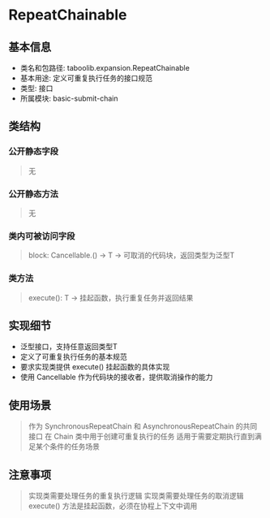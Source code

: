 # RepeatChainable
## 基本信息
- 类名和包路径: taboolib.expansion.RepeatChainable
- 基本用途: 定义可重复执行任务的接口规范
- 类型: 接口
- 所属模块: basic-submit-chain

## 类结构
### 公开静态字段
> 无

### 公开静态方法
> 无

### 类内可被访问字段
> block: Cancellable.() -> T -> 可取消的代码块，返回类型为泛型T

### 类方法
> execute(): T -> 挂起函数，执行重复任务并返回结果

## 实现细节
- 泛型接口，支持任意返回类型T
- 定义了可重复执行任务的基本规范
- 要求实现类提供 execute() 挂起函数的具体实现
- 使用 Cancellable 作为代码块的接收者，提供取消操作的能力

## 使用场景
> 作为 SynchronousRepeatChain 和 AsynchronousRepeatChain 的共同接口
> 在 Chain 类中用于创建可重复执行的任务
> 适用于需要定期执行直到满足某个条件的任务场景

## 注意事项
> 实现类需要处理任务的重复执行逻辑
> 实现类需要处理任务的取消逻辑
> execute() 方法是挂起函数，必须在协程上下文中调用

